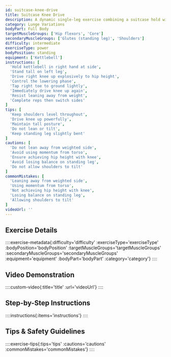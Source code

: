 ```yaml
---
id: suitcase-knee-drive
title: Suitcase Knee Drive
description: A dynamic single-leg exercise combining a suitcase hold with explosive knee drives, developing hip flexor power, anti-lateral flexion core strength, and unilateral stability.
category: Lunge Variations
bodyPart: Full Body
targetMuscleGroups: ['Hip flexors', 'Core']
secondaryMuscleGroups: ['Glutes (standing leg)', 'Shoulders']
difficulty: intermediate
exerciseType: power
bodyPosition: standing
equipment: ['Kettlebell']
instructions: [
  'Hold kettlebell in right hand at side',
  'Stand tall on left leg',
  'Drive right knee up explosively to hip height',
  'Control the lowering phase',
  'Tap right toe to ground lightly',
  'Immediately drive knee up again',
  'Resist leaning away from weight',
  'Complete reps then switch sides'
]
tips: [
  'Keep shoulders level throughout',
  'Drive knee up powerfully',
  'Maintain tall posture',
  'Do not lean or tilt',
  'Keep standing leg slightly bent'
]
cautions: [
  'Do not lean away from weighted side',
  'Avoid using momentum from torso',
  'Ensure achieving hip height with knee',
  'Avoid losing balance on standing leg',
  'Do not allow shoulders to tilt'
]
commonMistakes: [
  'Leaning away from weighted side',
  'Using momentum from torso',
  'Not achieving hip height with knee',
  'Losing balance on standing leg',
  'Allowing shoulders to tilt'
]
videoUrl: ''
---
```


## Exercise Details

::::exercise-metadata{:difficulty='difficulty' :exerciseType='exerciseType' :bodyPosition='bodyPosition' :targetMuscleGroups='targetMuscleGroups' :secondaryMuscleGroups='secondaryMuscleGroups' :equipment='equipment' :bodyPart='bodyPart' :category='category'}
::::

## Video Demonstration

::::custom-video{:title='title' :url='videoUrl'}
::::

## Step-by-Step Instructions

::::instructions{:items='instructions'}
::::

## Tips & Safety Guidelines

::::exercise-tips{:tips='tips' :cautions='cautions' :commonMistakes='commonMistakes'}
::::
